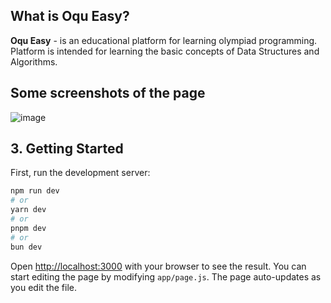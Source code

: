 ## What is Oqu Easy?

**Oqu Easy** - is an educational platform for learning olympiad programming. Platform is intended for learning the basic concepts of Data Structures and Algorithms.

## Some screenshots of the page
![image](https://github.com/user-attachments/assets/4dc28c30-cb22-4dde-85d8-5451e78263ee)

## 3. Getting Started

First, run the development server:

```bash
npm run dev
# or
yarn dev
# or
pnpm dev
# or
bun dev
```

Open [http://localhost:3000](http://localhost:3000) with your browser to see the result.
You can start editing the page by modifying `app/page.js`. The page auto-updates as you edit the file.
